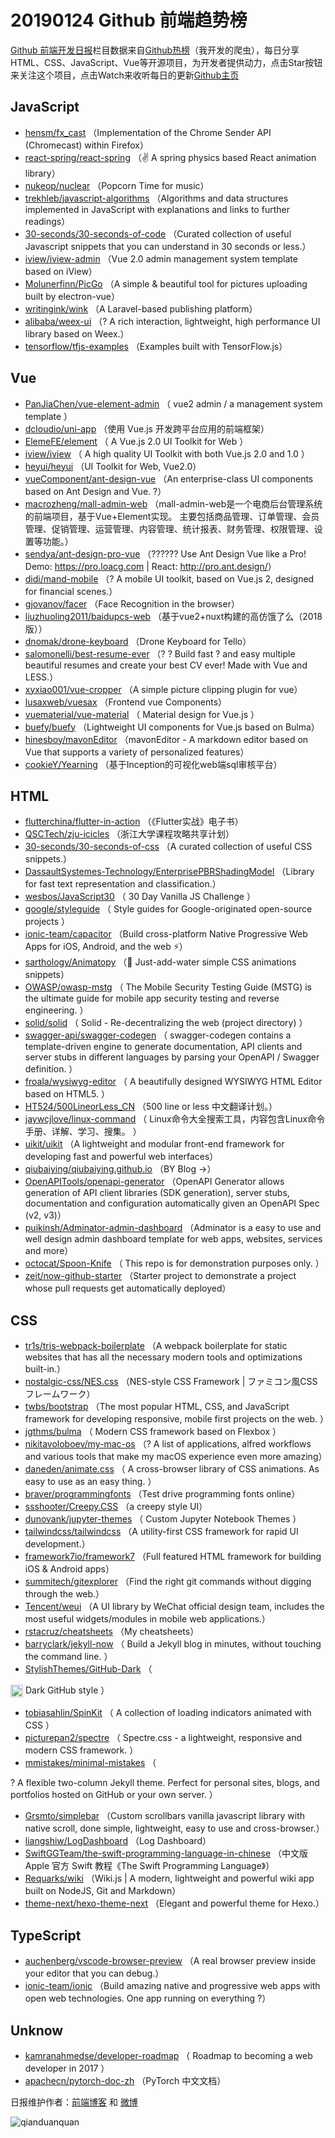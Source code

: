 # 20190124 Github 前端趋势榜

[Github 前端开发日报](http://caibaojian.com/c/news)栏目数据来自[Github热榜](http://news.caibaojian.com/)（我开发的爬虫），每日分享HTML、CSS、JavaScript、Vue等开源项目，为开发者提供动力，点击Star按钮来关注这个项目，点击Watch来收听每日的更新[Github主页](https://github.com/kujian/githubTrending)
## JavaScript

* [hensm/fx_cast](https://github.com/hensm/fx_cast) （Implementation of the Chrome Sender API (Chromecast) within Firefox）
* [react-spring/react-spring](https://github.com/react-spring/react-spring) （✌️ A spring physics based React animation library）
* [nukeop/nuclear](https://github.com/nukeop/nuclear) （Popcorn Time for music）
* [trekhleb/javascript-algorithms](https://github.com/trekhleb/javascript-algorithms) （Algorithms and data structures implemented in JavaScript with explanations and links to further readings）
* [30-seconds/30-seconds-of-code](https://github.com/30-seconds/30-seconds-of-code) （Curated collection of useful Javascript snippets that you can understand in 30 seconds or less.）
* [iview/iview-admin](https://github.com/iview/iview-admin) （Vue 2.0 admin management system template based on iView）
* [Molunerfinn/PicGo](https://github.com/Molunerfinn/PicGo) （A simple &amp; beautiful tool for pictures uploading built by electron-vue）
* [writingink/wink](https://github.com/writingink/wink) （A Laravel-based publishing platform）
* [alibaba/weex-ui](https://github.com/alibaba/weex-ui) （? A rich interaction, lightweight, high performance UI library based on Weex.）
* [tensorflow/tfjs-examples](https://github.com/tensorflow/tfjs-examples) （Examples built with TensorFlow.js）

## Vue

* [PanJiaChen/vue-element-admin](https://github.com/PanJiaChen/vue-element-admin) （
        vue2 admin / a management system template
      ）
* [dcloudio/uni-app](https://github.com/dcloudio/uni-app) （使用 Vue.js 开发跨平台应用的前端框架）
* [ElemeFE/element](https://github.com/ElemeFE/element) （
        A Vue.js 2.0 UI Toolkit for Web
      ）
* [iview/iview](https://github.com/iview/iview) （
        A high quality UI Toolkit with both Vue.js 2.0 and 1.0
      ）
* [heyui/heyui](https://github.com/heyui/heyui) （UI Toolkit for Web, Vue2.0）
* [vueComponent/ant-design-vue](https://github.com/vueComponent/ant-design-vue) （An enterprise-class UI components based on Ant Design and Vue. ?）
* [macrozheng/mall-admin-web](https://github.com/macrozheng/mall-admin-web) （mall-admin-web是一个电商后台管理系统的前端项目，基于Vue+Element实现。 主要包括商品管理、订单管理、会员管理、促销管理、运营管理、内容管理、统计报表、财务管理、权限管理、设置等功能。）
* [sendya/ant-design-pro-vue](https://github.com/sendya/ant-design-pro-vue) （??‍???‍? Use Ant Design Vue like a Pro! Demo: <a href="https://pro.loacg.com" rel="nofollow">https://pro.loacg.com</a> | React: <a href="http://pro.ant.design/" rel="nofollow">http://pro.ant.design/</a>）
* [didi/mand-mobile](https://github.com/didi/mand-mobile) （? A mobile UI toolkit, based on Vue.js 2, designed for financial scenes.）
* [gjovanov/facer](https://github.com/gjovanov/facer) （Face Recognition in the browser）
* [liuzhuoling2011/baidupcs-web](https://github.com/liuzhuoling2011/baidupcs-web) （基于vue2+nuxt构建的高仿饿了么（2018版））
* [dnomak/drone-keyboard](https://github.com/dnomak/drone-keyboard) （Drone Keyboard for Tello）
* [salomonelli/best-resume-ever](https://github.com/salomonelli/best-resume-ever) （? ? Build fast ? and easy multiple beautiful resumes and create your best CV ever! Made with Vue and LESS.）
* [xyxiao001/vue-cropper](https://github.com/xyxiao001/vue-cropper) （A simple picture clipping plugin for vue）
* [lusaxweb/vuesax](https://github.com/lusaxweb/vuesax) （Frontend vue Components）
* [vuematerial/vue-material](https://github.com/vuematerial/vue-material) （
        Material design for Vue.js
      ）
* [buefy/buefy](https://github.com/buefy/buefy) （Lightweight UI components for Vue.js based on Bulma）
* [hinesboy/mavonEditor](https://github.com/hinesboy/mavonEditor) （mavonEditor - A markdown editor based on Vue that supports a variety of personalized features）
* [cookieY/Yearning](https://github.com/cookieY/Yearning) （基于Inception的可视化web端sql审核平台）

## HTML

* [flutterchina/flutter-in-action](https://github.com/flutterchina/flutter-in-action) （《Flutter实战》电子书）
* [QSCTech/zju-icicles](https://github.com/QSCTech/zju-icicles) （浙江大学课程攻略共享计划）
* [30-seconds/30-seconds-of-css](https://github.com/30-seconds/30-seconds-of-css) （A curated collection of useful CSS snippets.）
* [DassaultSystemes-Technology/EnterprisePBRShadingModel](https://github.com/DassaultSystemes-Technology/EnterprisePBRShadingModel) （Library for fast text representation and classification.）
* [wesbos/JavaScript30](https://github.com/wesbos/JavaScript30) （
        30 Day Vanilla JS Challenge
      ）
* [google/styleguide](https://github.com/google/styleguide) （
        Style guides for Google-originated open-source projects
      ）
* [ionic-team/capacitor](https://github.com/ionic-team/capacitor) （Build cross-platform Native Progressive Web Apps for iOS, Android, and the web ⚡️）
* [sarthology/Animatopy](https://github.com/sarthology/Animatopy) （&#x1f3a9; Just-add-water simple CSS animations snippets）
* [OWASP/owasp-mstg](https://github.com/OWASP/owasp-mstg) （
         The Mobile Security Testing Guide (MSTG) is the ultimate guide for mobile app security testing and reverse engineering.
      ）
* [solid/solid](https://github.com/solid/solid) （
        Solid - Re-decentralizing the web (project directory)
      ）
* [swagger-api/swagger-codegen](https://github.com/swagger-api/swagger-codegen) （
        swagger-codegen contains a template-driven engine to generate documentation, API clients and server stubs in different languages by parsing your OpenAPI / Swagger definition.
      ）
* [froala/wysiwyg-editor](https://github.com/froala/wysiwyg-editor) （
        A beautifully designed WYSIWYG HTML Editor based on HTML5.
      ）
* [HT524/500LineorLess_CN](https://github.com/HT524/500LineorLess_CN) （500 line or less 中文翻译计划。）
* [jaywcjlove/linux-command](https://github.com/jaywcjlove/linux-command) （
        Linux命令大全搜索工具，内容包含Linux命令手册、详解、学习、搜集。
      ）
* [uikit/uikit](https://github.com/uikit/uikit) （A lightweight and modular front-end framework for developing fast and powerful web interfaces）
* [qiubaiying/qiubaiying.github.io](https://github.com/qiubaiying/qiubaiying.github.io) （BY Blog -&gt;）
* [OpenAPITools/openapi-generator](https://github.com/OpenAPITools/openapi-generator) （OpenAPI Generator allows generation of API client libraries (SDK generation), server stubs, documentation and configuration automatically given an OpenAPI Spec (v2, v3)）
* [puikinsh/Adminator-admin-dashboard](https://github.com/puikinsh/Adminator-admin-dashboard) （Adminator is a easy to use and well design admin dashboard template for web apps, websites, services and more）
* [octocat/Spoon-Knife](https://github.com/octocat/Spoon-Knife) （
        This repo is for demonstration purposes only.
      ）
* [zeit/now-github-starter](https://github.com/zeit/now-github-starter) （Starter project to demonstrate a project whose pull requests get automatically deployed）

## CSS

* [tr1s/tris-webpack-boilerplate](https://github.com/tr1s/tris-webpack-boilerplate) （A webpack boilerplate for static websites that has all the necessary modern tools and optimizations built-in.）
* [nostalgic-css/NES.css](https://github.com/nostalgic-css/NES.css) （NES-style CSS Framework | ファミコン風CSSフレームワーク）
* [twbs/bootstrap](https://github.com/twbs/bootstrap) （The most popular HTML, CSS, and JavaScript framework for developing responsive, mobile first projects on the web.
      ）
* [jgthms/bulma](https://github.com/jgthms/bulma) （
        Modern CSS framework based on Flexbox
      ）
* [nikitavoloboev/my-mac-os](https://github.com/nikitavoloboev/my-mac-os) （? A list of applications, alfred workflows and various tools that make my macOS experience even more amazing）
* [daneden/animate.css](https://github.com/daneden/animate.css) （
        A cross-browser library of CSS animations. As easy to use as an easy thing.
      ）
* [braver/programmingfonts](https://github.com/braver/programmingfonts) （Test drive programming fonts online）
* [ssshooter/Creepy.CSS](https://github.com/ssshooter/Creepy.CSS) （a creepy style UI）
* [dunovank/jupyter-themes](https://github.com/dunovank/jupyter-themes) （
        Custom Jupyter Notebook Themes
      ）
* [tailwindcss/tailwindcss](https://github.com/tailwindcss/tailwindcss) （A utility-first CSS framework for rapid UI development.）
* [framework7io/framework7](https://github.com/framework7io/framework7) （Full featured HTML framework for building iOS &amp; Android apps）
* [summitech/gitexplorer](https://github.com/summitech/gitexplorer) （Find the right git commands without digging through the web.）
* [Tencent/weui](https://github.com/Tencent/weui) （A UI library by WeChat official design team, includes the most useful widgets/modules in mobile web applications.）
* [rstacruz/cheatsheets](https://github.com/rstacruz/cheatsheets) （My cheatsheets）
* [barryclark/jekyll-now](https://github.com/barryclark/jekyll-now) （
        Build a Jekyll blog in minutes, without touching the command line.
      ）
* [StylishThemes/GitHub-Dark](https://github.com/StylishThemes/GitHub-Dark) （
        
<img class="emoji" title=":octocat:" alt=":octocat:" src="https://assets-cdn.github.com/images/icons/emoji/octocat.png" height="20" width="20" align="absmiddle"> Dark GitHub style
      ）
* [tobiasahlin/SpinKit](https://github.com/tobiasahlin/SpinKit) （
        A collection of loading indicators animated with CSS
      ）
* [picturepan2/spectre](https://github.com/picturepan2/spectre) （
        Spectre.css - a lightweight, responsive and modern CSS framework.
      ）
* [mmistakes/minimal-mistakes](https://github.com/mmistakes/minimal-mistakes) （
        
? A flexible two-column Jekyll theme. Perfect for personal sites, blogs, and portfolios hosted on GitHub or your own server.
      ）
* [Grsmto/simplebar](https://github.com/Grsmto/simplebar) （Custom scrollbars vanilla javascript library with native scroll, done simple, lightweight, easy to use and cross-browser.）
* [liangshiw/LogDashboard](https://github.com/liangshiw/LogDashboard) （Log Dashboard）
* [SwiftGGTeam/the-swift-programming-language-in-chinese](https://github.com/SwiftGGTeam/the-swift-programming-language-in-chinese) （中文版 Apple 官方 Swift 教程《The Swift Programming Language》）
* [Requarks/wiki](https://github.com/Requarks/wiki) （Wiki.js | A modern, lightweight and powerful wiki app built on NodeJS, Git and Markdown）
* [theme-next/hexo-theme-next](https://github.com/theme-next/hexo-theme-next) （Elegant and powerful theme for Hexo.）

## TypeScript

* [auchenberg/vscode-browser-preview](https://github.com/auchenberg/vscode-browser-preview) （A real browser preview inside your editor that you can debug.）
* [ionic-team/ionic](https://github.com/ionic-team/ionic) （Build amazing native and progressive web apps with open web technologies. One app running on everything ?）

## Unknow

* [kamranahmedse/developer-roadmap](https://github.com/kamranahmedse/developer-roadmap) （
        Roadmap to becoming a web developer in 2017
      ）
* [apachecn/pytorch-doc-zh](https://github.com/apachecn/pytorch-doc-zh) （PyTorch 中文文档）


日报维护作者：[前端博客](http://caibaojian.com/) 和 [微博](http://caibaojian.com/go/weibo)

![qianduanquan](https://user-images.githubusercontent.com/3055447/38468989-651132ac-3b80-11e8-8e6b-15122322a9d7.png)